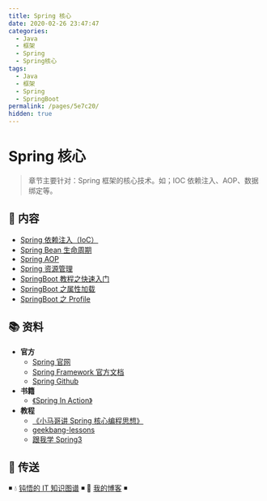 ```yaml
---
title: Spring 核心
date: 2020-02-26 23:47:47
categories:
  - Java
  - 框架
  - Spring
  - Spring核心
tags:
  - Java
  - 框架
  - Spring
  - SpringBoot
permalink: /pages/5e7c20/
hidden: true
---
```


# Spring 核心

> 章节主要针对：Spring 框架的核心技术。如；IOC 依赖注入、AOP、数据绑定等。

## 📖 内容

- [Spring 依赖注入（IoC）](01.Spring依赖注入.md)
- [Spring Bean 生命周期](02.Spring生命周期.md)
- [Spring AOP](03.SpringAop.md)
- [Spring 资源管理](04.Spring资源管理.md)
- [SpringBoot 教程之快速入门](21.SpringBoot之快速入门.md)
- [SpringBoot 之属性加载](22.SpringBoot之属性加载.md)
- [SpringBoot 之 Profile](23.SpringBoot之Profile.md)

## 📚 资料

- **官方**
  - [Spring 官网](https://spring.io/)
  - [Spring Framework 官方文档](https://docs.spring.io/spring-framework/docs/current/spring-framework-reference/index.html)
  - [Spring Github](https://github.com/spring-projects/spring-framework)
- **书籍**
  - [《Spring In Action》](https://item.jd.com/12622829.html)
- **教程**
  - [《小马哥讲 Spring 核心编程思想》](https://time.geekbang.org/course/intro/265)
  - [geekbang-lessons](https://github.com/geektime-geekbang/geekbang-lessons)
  - [跟我学 Spring3](http://jinnianshilongnian.iteye.com/blog/1482071)

## 🚪 传送

◾ 💧 [钝悟的 IT 知识图谱](https://dunwu.github.io/waterdrop/) ◾ 🎯 [我的博客](https://github.com/dunwu/blog) ◾

